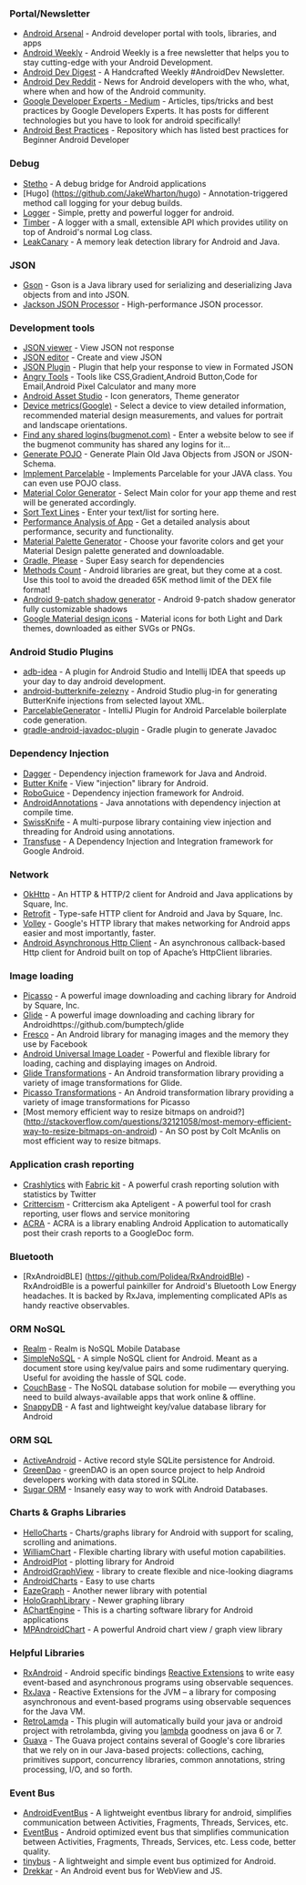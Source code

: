 ### Portal/Newsletter

- [Android Arsenal](https://android-arsenal.com/) - Android developer portal with tools, libraries, and apps
- [Android Weekly](http://androidweekly.net/) - Android Weekly is a free newsletter that helps you to stay cutting-edge with your Android Development.
- [Android Dev Digest](https://www.androiddevdigest.com/) - A Handcrafted Weekly #AndroidDev Newsletter.
- [Android Dev Reddit](https://www.reddit.com/r/androiddev/) - News for Android developers with the who, what, where when and how of the Android community.
- [Google Developer Experts - Medium](https://medium.com/google-developer-experts) - Articles, tips/tricks and best practices by Google Developers Experts. It has posts for different technologies but you have to look for android specifically!
- [Android Best Practices](https://github.com/futurice/android-best-practices) - Repository which has listed best practices for Beginner Android Developer

### Debug
- [Stetho](http://facebook.github.io/stetho/#integrations) - A debug bridge for Android applications
- [Hugo] (https://github.com/JakeWharton/hugo) - Annotation-triggered method call logging for your debug builds.
- [Logger](https://github.com/orhanobut/logger) - Simple, pretty and powerful logger for android.
- [Timber](https://github.com/JakeWharton/timber) - A logger with a small, extensible API which provides utility on top of Android's normal Log class.
- [LeakCanary](https://github.com/square/leakcanary) - A memory leak detection library for Android and Java.


### JSON
- [Gson](https://github.com/google/gson) - Gson is a Java library used for serializing and deserializing Java objects from and into JSON.
- [Jackson JSON Processor](https://github.com/FasterXML/jackson) - High-performance JSON processor.

### Development tools
- [JSON viewer](http://json.parser.online.fr/) - View JSON not response
- [JSON editor](http://www.jsoneditoronline.org/) - Create and view JSON
- [JSON Plugin](https://addons.mozilla.org/en-Us/firefox/addon/jsonview/) - Plugin that help your response to view in Formated JSON
- [Angry Tools](http://angrytools.com/) - Tools like CSS,Gradient,Android Button,Code for Email,Android Pixel Calculator and many more
- [Android Asset Studio](http://romannurik.github.io/AndroidAssetStudio/) - Icon generators, Theme generator
- [Device metrics(Google)](https://design.google.com/devices/) - Select a device to view detailed information, recommended material design measurements, and values for portrait and landscape orientations.
- [Find any shared logins(bugmenot.com)](http://bugmenot.com/) - Enter a website below to see if the bugmenot community has shared any logins for it...
- [Generate POJO](http://www.jsonschema2pojo.org/) - Generate Plain Old Java Objects from JSON or JSON-Schema.
- [Implement Parcelable](http://www.parcelabler.com/) - Implements Parcelable for your JAVA class. You can even use POJO class.
- [Material Color Generator](http://knizia.biz/mcg/) - Select Main color for your app theme and rest will be generated accordingly.
- [Sort Text Lines](http://textmechanic.com/text-tools/basic-text-tools/sort-text-lines/) - Enter your text/list for sorting here.
- [Performance Analysis of App](http://www.monkop.com/) - Get a detailed analysis about performance, security and functionality.
- [Material Palette Generator](http://www.materialpalette.com/) - Choose your favorite colors and get your Material Design palette generated and downloadable.
- [Gradle, Please](http://gradleplease.appspot.com/) - Super Easy search for dependencies
- [Methods Count](http://www.methodscount.com/) - Android libraries are great, but they come at a cost. Use this tool to avoid the dreaded 65K method limit of the DEX file format!
- [Android 9-patch shadow generator](http://inloop.github.io/shadow4android/) - Android 9-patch shadow generator fully customizable shadows
- [Google Material design icons](https://design.google.com/icons/) - Material icons for both Light and Dark themes, downloaded as either SVGs or PNGs.

### Android Studio Plugins
- [adb-idea](https://github.com/pbreault/adb-idea) - A plugin for Android Studio and Intellij IDEA that speeds up your day to day android development.
- [android-butterknife-zelezny](https://github.com/avast/android-butterknife-zelezny) - Android Studio plug-in for generating ButterKnife injections from selected layout XML.
- [ParcelableGenerator](https://github.com/mcharmas/android-parcelable-intellij-plugin) - IntelliJ Plugin for Android Parcelable boilerplate code generation.
- [gradle-android-javadoc-plugin](https://github.com/vanniktech/gradle-android-javadoc-plugin) - Gradle plugin to generate Javadoc


### Dependency Injection
- [Dagger](https://github.com/square/Dagger) - Dependency injection framework for Java and Android.
- [Butter Knife](http://jakewharton.github.io/butterknife/) - View "injection" library for Android.
- [RoboGuice](https://github.com/roboguice/roboguice) - Dependency injection framework for Android.
- [AndroidAnnotations](https://github.com/excilys/androidannotations) - Java annotations with dependency injection at compile time.
- [SwissKnife](https://github.com/Arasthel/SwissKnife) - A multi-purpose library containing view injection and threading for Android using annotations.
- [Transfuse](https://github.com/johncarl81/transfuse) - A Dependency Injection and Integration framework for Google Android.  

### Network
- [OkHttp](https://github.com/square/okhttp) - An HTTP & HTTP/2 client for Android and Java applications by Square, Inc.
- [Retrofit](https://github.com/square/retrofit) - Type-safe HTTP client for Android and Java by Square, Inc.
- [Volley](http://developer.android.com/training/volley/index.html) - Google's HTTP library that makes networking for Android apps easier and most importantly, faster.
- [Android Asynchronous Http Client](http://loopj.com/android-async-http) - An asynchronous callback-based Http client for Android built on top of Apache’s HttpClient libraries.

### Image loading
- [Picasso](https://github.com/square/picasso) - A powerful image downloading and caching library for Android by Square, Inc.
- [Glide](https://github.com/bumptech/glide) - A powerful image downloading and caching library for Androidhttps://github.com/bumptech/glide
- [Fresco](http://frescolib.org/) - An Android library for managing images and the memory they use by Facebook
- [Android Universal Image Loader](https://github.com/nostra13/Android-Universal-Image-Loader) - Powerful and flexible library for loading, caching and displaying images on Android.
- [Glide Transformations](https://github.com/wasabeef/glide-transformations) - An Android transformation library providing a variety of image transformations for Glide.
- [Picasso Transformations](https://github.com/wasabeef/picasso-transformations) - An Android transformation library providing a variety of image transformations for Picasso
- [Most memory efficient way to resize bitmaps on android?] (http://stackoverflow.com/questions/32121058/most-memory-efficient-way-to-resize-bitmaps-on-android) - An SO post by Colt McAnlis on most efficient way to resize bitmaps.

### Application crash reporting
- [Crashlytics](https://try.crashlytics.com/) with [Fabric kit](https://get.fabric.io/android) - A powerful crash reporting solution with statistics by Twitter
- [Crittercism](https://www.apteligent.com/) - Crittercism aka Apteligent - A powerful tool for crash reporting, user flows and service monitoring
- [ACRA](https://github.com/ACRA/acra) - ACRA is a library enabling Android Application to automatically post their crash reports to a GoogleDoc form.

### Bluetooth
- [RxAndroidBLE] (https://github.com/Polidea/RxAndroidBle) - RxAndroidBle is a powerful painkiller for Android's Bluetooth Low Energy headaches. It is backed by RxJava, implementing complicated APIs as handy reactive observables.

### ORM NoSQL
- [Realm](https://realm.io) - Realm is NoSQL Mobile Database
- [SimpleNoSQL](https://github.com/Jearil/SimpleNoSQL) - A simple NoSQL client for Android. Meant as a document store using key/value pairs and some rudimentary querying. Useful for avoiding the hassle of SQL code.
- [CouchBase](http://developer.couchbase.com/mobile) - The NoSQL database solution for mobile — everything you need to build always-available apps that work online & offline.
- [SnappyDB](http://www.snappydb.com) - A fast and lightweight key/value database library for Android

### ORM SQL
- [ActiveAndroid](http://www.activeandroid.com/) - Active record style SQLite persistence for Android.
- [GreenDao](http://greenrobot.org/greendao/) - greenDAO is an open source project to help Android developers working with data stored in SQLite. 
- [Sugar ORM](http://satyan.github.io/sugar/) - Insanely easy way to work with Android Databases.

### Charts & Graphs Libraries
- [HelloCharts](https://github.com/lecho/hellocharts-android) - Charts/graphs library for Android with support for scaling, scrolling and animations.
- [WilliamChart](https://github.com/diogobernardino/WilliamChart) - Flexible charting library with useful motion capabilities.
- [AndroidPlot](https://github.com/halfhp/androidplot) - plotting library for Android
- [AndroidGraphView](http://android-graphview.org/) - library to create flexible and nice-looking diagrams
- [AndroidCharts](https://github.com/dacer/AndroidCharts) - Easy to use charts
- [EazeGraph](https://github.com/blackfizz/EazeGraph) - Another newer library with potential
- [HoloGraphLibrary](https://github.com/Androguide/HoloGraphLibrary) - Newer graphing library
- [AChartEngine](https://github.com/ddanny/achartengine) - This is a charting software library for Android applications
- [MPAndroidChart](https://github.com/PhilJay/MPAndroidChart) - A powerful Android chart view / graph view library

### Helpful Libraries
- [RxAndroid](https://github.com/ReactiveX/RxAndroid) - Android specific bindings [Reactive Extensions](http://reactivex.io/) to write easy event-based and asynchronous programs using observable sequences.
- [RxJava](https://github.com/ReactiveX/RxJava) - Reactive Extensions for the JVM – a library for composing asynchronous and event-based programs using observable sequences for the Java VM.
- [RetroLamda](https://github.com/evant/gradle-retrolambda) - This plugin will automatically build your java or android project with retrolambda, giving you [lambda](https://docs.oracle.com/javase/tutorial/java/javaOO/lambdaexpressions.html) goodness on java 6 or 7. 
- [Guava](https://github.com/google/guava) - The Guava project contains several of Google's core libraries that we rely on in our Java-based projects: collections, caching, primitives support, concurrency libraries, common annotations, string processing, I/O, and so forth.
 
### Event Bus
- [AndroidEventBus](https://github.com/bboyfeiyu/AndroidEventBus) - A lightweight eventbus library for android, simplifies communication between Activities, Fragments, Threads, Services, etc.
- [EventBus](https://github.com/greenrobot/EventBus) - Android optimized event bus that simplifies communication between Activities, Fragments, Threads, Services, etc. Less code, better quality.
- [tinybus](https://github.com/beworker/tinybus) - A lightweight and simple event bus optimized for Android.
- [Drekkar](https://github.com/coshx/drekkar) - An Android event bus for WebView and JS.
